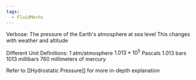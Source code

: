 ```yaml
---
tags:
  - FluidMechs
---
```

Verbose: The pressure of the Earth's atmosphere at sea level
This changes with weather and altitude

Different Unit Definitions:
1 atm/atmosphere
$1.013*10^{5}$ Pascals
$1.013$ bars
$1013$ millibars
$760$ millimeters of mercury

Refer to [[Hydrostatic Pressure]] for more in-depth explanation
